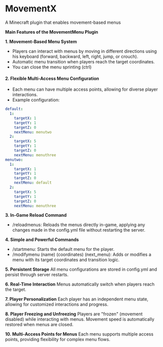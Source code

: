 # MovementX
A Minecraft plugin that enables movement-based menus

 **Main Features of the MovementMenu Plugin**

**1. Movement-Based Menu System**  
- Players can interact with menus by moving in different directions using his keyboard (forward, backward, left, right, jump, or crouch).  
- Automatic menu transition when players reach the target coordinates.  
- You can close the menu sprinting (ctrl)
#### **2. Flexible Multi-Access Menu Configuration**  
- Each menu can have multiple access points, allowing for diverse player interactions.  
- Example configuration:  
```yaml
default:
  1:
    targetX: 1
    targetY: 1
    targetZ: 0
    nextMenu: menutwo
  2:
    targetX: 5
    targetY: 1
    targetZ: 0
    nextMenu: menuthree
menutwo:
  1:
    targetX: 1
    targetY: 1
    targetZ: 0
    nextMenu: default
  2:
    targetX: 5
    targetY: 1
    targetZ: 0
    nextMenu: menuthree
```
**3. In-Game Reload Command**
- /reloadmenus: Reloads the menus directly in-game, applying any changes made in the config.yml file without restarting the server.

**4. Simple and Powerful Commands**
- /startmenu: Starts the default menu for the player.
- /modifymenu (name) (coordinates) (next_menu): Adds or modifies a menu with its target coordinates and transition logic.

**5. Persistent Storage**
All menu configurations are stored in config.yml and persist through server restarts.

**6. Real-Time Interaction**
Menus automatically switch when players reach the target.

**7. Player Personalization**
Each player has an independent menu state, allowing for customized interactions and progress.

**8. Player Freezing and Unfreezing**
Players are "frozen" (movement disabled) while interacting with menus.
Movement speed is automatically restored when menus are closed.

**10. Multi-Access Points for Menus**
Each menu supports multiple access points, providing flexibility for complex menu flows.

